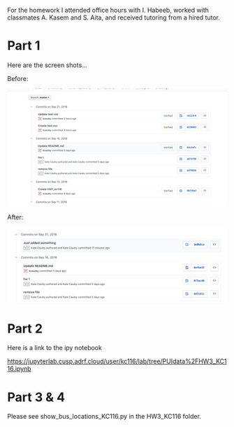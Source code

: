 For the homework I attended office hours with I. Habeeb, worked with classmates A. Kasem and S. Aita, and received tutoring from a hired tutor.



 # Part 1  

Here are the screen shots...

Before:

![Alt text](../HW3_kc116/commit.png)

After:

![Alt text](../HW3_kc116/commit2.png)


# Part 2

Here is a link to the ipy notebook

https://jupyterlab.cusp.adrf.cloud/user/kc116/lab/tree/PUIdata%2FHW3_KC116.ipynb


# Part 3 & 4

Please see show_bus_locations_KC116.py in the HW3_KC116 folder.
